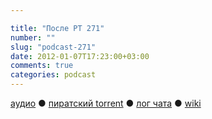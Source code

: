 ```yaml
---

title: "После РТ 271"
number: ""
slug: "podcast-271"
date: 2012-01-07T17:23:00+03:00
comments: true
categories: podcast
---
```

[аудио](http://cdn.radio-t.com/rt271post.mp3) ● [пиратский torrent](http://pirates.radio-t.com/torrents/rt271post.mp3.torrent) ● [лог чата](http://chat.radio-t.com/logs/radio-t-271.html) ● [wiki](http://wiki.radio-t.com/%D0%9F%D0%BE%D1%81%D0%BB%D0%B5_%D0%A0%D0%A2_271)<audio src="http://cdn.radio-t.com/rt271post.mp3" preload="none">
